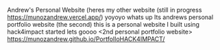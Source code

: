 Andrew's Personal Website (heres my other website (still in progress https://munozandrew.vercel.app/)
yoyoyo whats up Its andrews personal portfolio website (the second)
this is a personal website I built using hack4impact started lets goooo
<2nd personal portfolio website>
https://munozandrew.github.io/PortfolIoHACK4IMPACT/
